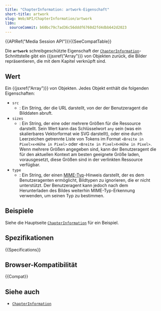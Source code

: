 ```yaml
---
title: "ChapterInformation: artwork-Eigenschaft"
short-title: artwork
slug: Web/API/ChapterInformation/artwork
l10n:
  sourceCommit: b60bc79c7ad36c56dddf6760d2fd4dbb642d2023
---
```


{{APIRef("Media Session API")}}{{SeeCompatTable}}

Die **`artwork`** schreibgeschützte Eigenschaft der [`ChapterInformation`](/de/docs/Web/API/ChapterInformation)-Schnittstelle gibt ein {{jsxref("Array")}} von Objekten zurück, die Bilder repräsentieren, die mit dem Kapitel verknüpft sind.

## Wert

Ein {{jsxref("Array")}} von Objekten. Jedes Objekt enthält die folgenden Eigenschaften:

- `src`
  - : Ein String, der die URL darstellt, von der der Benutzeragent die Bilddaten abruft.
- `sizes`
  - : Ein String, der eine oder mehrere Größen für die Ressource darstellt. Sein Wert kann das Schlüsselwort `any` sein (was ein skalierbares Vektorformat wie SVG darstellt), oder eine durch Leerzeichen getrennte Liste von Tokens im Format `<Breite in Pixel>x<Höhe in Pixel>` oder `<Breite in Pixel>X<Höhe in Pixel>`. Wenn mehrere Größen angegeben sind, kann der Benutzeragent die für den aktuellen Kontext am besten geeignete Größe laden, vorausgesetzt, diese Größen sind in der verlinkten Ressource verfügbar.
- `type`
  - : Ein String, der einen [MIME-Typ](/de/docs/Glossary/MIME_type)-Hinweis darstellt, der es dem Benutzeragenten ermöglicht, Bildtypen zu ignorieren, die er nicht unterstützt. Der Benutzeragent kann jedoch nach dem Herunterladen des Bildes weiterhin MIME-Typ-Erkennung verwenden, um seinen Typ zu bestimmen.

## Beispiele

Siehe die Hauptseite [`ChapterInformation`](/de/docs/Web/API/ChapterInformation) für ein Beispiel.

## Spezifikationen

{{Specifications}}

## Browser-Kompatibilität

{{Compat}}

## Siehe auch

- [`ChapterInformation`](/de/docs/Web/API/ChapterInformation)
